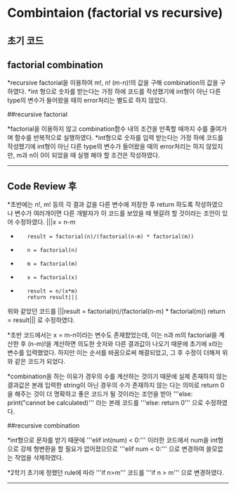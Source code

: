 Combintaion (factorial vs recursive)
===
초기 코드
-----
## factorial combination

*recursive factorial을 이용하여 m!, n! (m-n)!의 값을 구해 combination의 값을 구하였다.
*int 형으로 숫자를 받는다는 가정 하에 코드를 작성했기에 int형이 아닌 다른 type의 변수가 들어왔을 때의 error처리는 별도로 하지 않았다.

##recursive factorial

*factorial을 이용하지 않고 combination함수 내의 조건을 만족할 때까지 수를 줄여가며 함수를 반복적으로 실행하였다.
*int형으로 숫자를 입력 받는다는 가정 하에 코드를 작성했기에 int형이 아닌 다른 type의 변수가 들어왔을 때의 error처리는 하지 않았지만, m과 n이 0이 되었을 때 실행 해야 할 조건은 작성하였다.

------------
Code Review 후
----------
<factorial combination>

*초반에는 n!, m! 등의 각 결과 값을 다른 변수에 저장한 후 return 하도록 작성하였으나 변수가 여러개이면 다른 개발자가 이 코드를 보았을 때 헷갈려 할 것이라는 조언이 있어 수정하였다.
|||x = n-m
+        result = factorial(n)/(factorial(n-m) * factorial(m))
-        n = factorial(n)
-        m = factorial(m)
-        x = factorial(x)
-        result = n/(x*m)
         return result|||
위와 같았던 코드를
|||result = factorial(n)/(factorial(n-m) * factorial(m))
   return = result|||
로 수정하였다.

*초반 코드에서는 x = m-n이라는 변수도 존재햤었는데, 이는 n과 m의 factorial을 계산한 후 (n-m)!을 계산하면 의도한 숫자와 다른 결과값이 나오기 때문에 초기에 x라는 변수를 입력했었다. 하지만 이는 순서를 바꿈으로써 해결되었고, 그 후 수정이 더해져 위와 같은 코드가 되었다.

*combination을 하는 이유가 경우의 수를 계산하는 것이기 때문에 실제 존재하지 않는 결과값은 본래 입력한 string이 아닌 경우의 수가 존재하지 않는 다는 의미로 return 0을 해주는 것이 더 명확하고 좋은 코드가 될 것이라는 조언을 받아
'''else:
       print("cannot be calculated)'''
라는 본래 코드를
'''else:
       return 0'''
으로 수정하였다.

##recursive combination

*int형으로 문자를 받기 때문에
'''elif int(num) < 0:'''
이러한 코드에서 num을 int형으로 강제 형변환을 할 필요가 없어졌으므로
'''elif num < 0:'''
으로 변경하여 쓸모없는 작업을 삭제하였다.

*2학기 초기에 정했던 rule에 따라
'''if n>m'''
코드를
'''if n > m'''
으로 변경하였다.

-------------------
